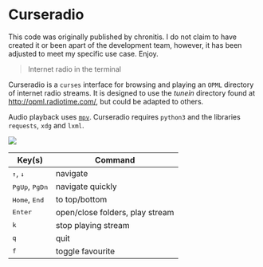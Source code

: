 Curseradio
==========
This code was originally published by chronitis. I do not claim to have created it or been apart of the development team, however, it has been 
adjusted to meet my specific use case. Enjoy. 
> Internet radio in the terminal

Curseradio is a `curses` interface for browsing and playing an `OPML` directory of internet radio streams. It is designed to use the *tunein* directory found at <http://opml.radiotime.com/>, but could be adapted to others.

Audio playback uses [`mpv`](http://mpv.io/). Curseradio requires `python3` and the libraries `requests`, `xdg` and `lxml`.

![](curseradio.png)

Key(s) | Command
-------|--------
<kbd>↑</kbd>, <kbd>↓</kbd> | navigate
<kbd>PgUp</kbd>, <kbd>PgDn</kbd> | navigate quickly
<kbd>Home</kbd>, <kbd>End</kbd> | to top/bottom
<kbd>Enter</kbd> | open/close folders, play stream
<kbd>k</kbd> | stop playing stream
<kbd>q</kbd> | quit
<kbd>f</kbd> | toggle favourite
